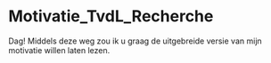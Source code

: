 # Motivatie_TvdL_Recherche
Dag! Middels deze weg zou ik u graag de uitgebreide versie van mijn motivatie willen laten lezen.
